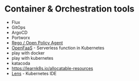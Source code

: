 # Container & Orchestration tools

* Flux
* GitOps
* ArgoCD
* Portworx
* [Rego / Open Policy Agent](https://www.openpolicyagent.org/docs/latest/policy-language/#what-is-rego)
* [OpenFaaS](https://www.openfaas.com/) - Serverless function in Kubernetes
* play with docker
* play with kubernetes
* katacoda
* https://learnk8s.io/allocatable-resources
* [Lens](https://k8slens.dev/) - Kubernetes IDE


